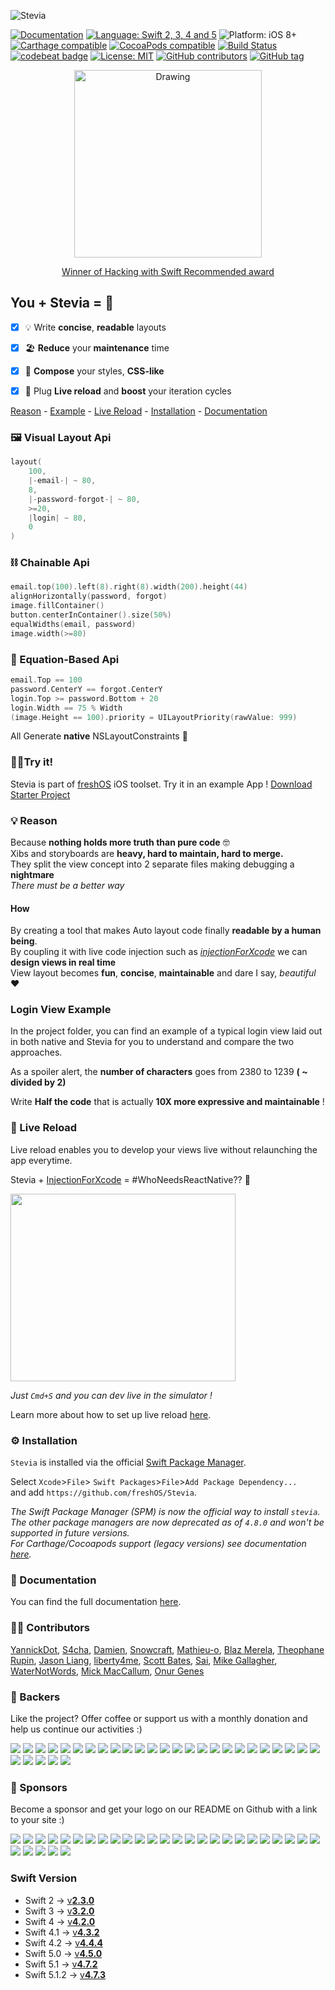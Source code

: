 ![Stevia](https://raw.githubusercontent.com/s4cha/Stevia/master/banner.png)

[![Documentation](https://img.shields.io/badge/Read_the-Docs-67ad5c.svg)](https://freshos.github.io/SteviaDocs/)
[![Language: Swift 2, 3, 4 and 5](https://img.shields.io/badge/language-swift%205-f48041.svg?style=flat)](https://developer.apple.com/swift)
![Platform: iOS 8+](https://img.shields.io/badge/platform-iOS%20|%20tvOS-blue.svg?style=flat)
[![Carthage compatible](https://img.shields.io/badge/Carthage-compatible-4BC51D.svg?style=flat)](https://github.com/Carthage/Carthage)
[![CocoaPods compatible](https://img.shields.io/badge/Cocoapods-compatible-4BC51D.svg?style=flat)](https://cocoapods.org/pods/SteviaLayout)
[![Build Status](https://app.bitrise.io/app/4478e29045c5f12e/status.svg?token=pti6g-HVKBUPv9mIR3baIw)](https://app.bitrise.io/app/4478e29045c5f12e)
[![codebeat badge](https://codebeat.co/badges/5b81e292-552c-4cf1-9ccc-89d333ec8b79)](https://codebeat.co/projects/github-com-freshos-stevia-master)
[![License: MIT](http://img.shields.io/badge/license-MIT-lightgrey.svg?style=flat)](https://github.com/s4cha/Stevia/blob/master/LICENSE)
[![GitHub contributors](https://img.shields.io/github/contributors/freshos/Stevia.svg)](https://github.com/freshos/Stevia/graphs/contributors)
[![GitHub tag](https://img.shields.io/github/release/freshos/Stevia.svg)]()


<p align="center">
    <a href="https://www.hackingwithswift.com/articles/9/best-alternatives-to-auto-layout">
        <img src="https://www.hackingwithswift.com/uploads/recommended@2x.png" alt="Drawing" width="300px;" />
    </a>
</p>

<p align="center">
    <a href="https://www.hackingwithswift.com/articles/9/best-alternatives-to-auto-layout">
        Winner of Hacking with Swift Recommended award
    </a>
</p>

## You + Stevia = 🦄
- [x] 💡 Write **concise**, **readable** layouts
- [x] 🏖 **Reduce** your **maintenance** time
- [x] 🎨 **Compose** your styles, **CSS-like**
- [x] 🔴 Plug **Live reload** and **boost** your iteration cycles


[Reason](#-reason) - [Example](#login-view-example) - [Live Reload](#-live-reload) - [Installation](#️-installation) - [Documentation](#-documentation)


### 🖼 Visual Layout Api
```swift
layout(
    100,
    |-email-| ~ 80,
    8,
    |-password-forgot-| ~ 80,
    >=20,
    |login| ~ 80,
    0
)
```
### ⛓ Chainable Api
```swift
email.top(100).left(8).right(8).width(200).height(44)
alignHorizontally(password, forgot)
image.fillContainer()
button.centerInContainer().size(50%)
equalWidths(email, password)
image.width(>=80)
```

### 📐 Equation-Based Api
```swift
email.Top == 100
password.CenterY == forgot.CenterY
login.Top >= password.Bottom + 20
login.Width == 75 % Width
(image.Height == 100).priority = UILayoutPriority(rawValue: 999)
```

All Generate **native** NSLayoutConstraints 🎉

### 👨‍🔬Try it!

Stevia is part of [freshOS](https://github.com/freshOS) iOS toolset. Try it in an example App ! <a class="github-button" href="https://github.com/freshOS/StarterProject/archive/master.zip" data-icon="octicon-cloud-download" data-style="mega" aria-label="Download freshOS/StarterProject on GitHub">Download Starter Project</a>

### 💡 Reason
Because **nothing holds more truth than pure code** 🤓  
Xibs and storyboards are **heavy, hard to maintain, hard to merge.**  
They split the view concept into 2 separate files making debugging a **nightmare**    
*There must be a better way*

#### How
By creating a tool that makes Auto layout code finally **readable by a human being**.  
By coupling it with live code injection such as *[injectionForXcode](http://johnholdsworth.com/injection.html)* we can **design views in real time**  
View layout becomes **fun**, **concise**, **maintainable** and dare I say, *beautiful* ❤️

### Login View Example
In the project folder, you can find an example of a typical login view laid out in both native and Stevia for you to understand and compare the two approaches.

As a spoiler alert, the **number of characters** goes from 2380 to 1239 **( ~ divided by 2)**

Write **Half the code** that is actually **10X more expressive and maintainable** !

### 🔴 Live Reload

Live reload enables you to develop your views live without relaunching the app everytime.

Stevia + [InjectionForXcode](http://johnholdsworth.com/injection.html) = #WhoNeedsReactNative?? 🚀

<img src="http://g.recordit.co/i6kQfTMEpg.gif" height="300" width="360" />

*Just `Cmd+S` and you can dev live in the simulator !*

Learn more about how to set up live reload [here](https://freshos.github.io/SteviaDocs/liveReload/).


### ⚙️ Installation

`Stevia` is installed via the official [Swift Package Manager](https://swift.org/package-manager/).  

Select `Xcode`>`File`> `Swift Packages`>`File`>`Add Package Dependency...`  
and add `https://github.com/freshOS/Stevia`.

*The Swift Package Manager (SPM) is now the official way to install `stevia`. The other package managers are now deprecated as of `4.8.0` and won't be supported in future versions.  
For Carthage/Cocoapods support (legacy versions) see documentation [here](https://freshos.github.io/SteviaDocs/installation/).*

### 📖 Documentation
You can find the full documentation [here](https://freshos.github.io/SteviaDocs/).

### 👨‍💻 Contributors

[YannickDot](https://github.com/YannickDot),  [S4cha](https://github.com/S4cha),  [Damien](https://github.com/damien-nd),
[Snowcraft](https://github.com/Snowcraft), [Mathieu-o](https://github.com/Mathieu-o),
[Blaz Merela](https://github.com/b1az),
[Theophane Rupin](https://github.com/trupin),
[Jason Liang](https://github.com/jyliang),
[liberty4me](https://github.com/liberty4me),
[Scott Bates](https://github.com/cowgp),
[Sai](https://github.com/sai-prasanna),
[Mike Gallagher](https://github.com/mgallagher),
[WaterNotWords](https://github.com/waternotwords),
[Mick MacCallum](https://github.com/0x7fffffff),
[Onur Genes](https://github.com/onurgenes)

### 👥 Backers
Like the project? Offer coffee or support us with a monthly donation and help us continue our activities :)

<a href="https://opencollective.com/freshos/backer/0/website" target="_blank"><img src="https://opencollective.com/freshos/backer/0/avatar.svg"></a>
<a href="https://opencollective.com/freshos/backer/1/website" target="_blank"><img src="https://opencollective.com/freshos/backer/1/avatar.svg"></a>
<a href="https://opencollective.com/freshos/backer/2/website" target="_blank"><img src="https://opencollective.com/freshos/backer/2/avatar.svg"></a>
<a href="https://opencollective.com/freshos/backer/3/website" target="_blank"><img src="https://opencollective.com/freshos/backer/3/avatar.svg"></a>
<a href="https://opencollective.com/freshos/backer/4/website" target="_blank"><img src="https://opencollective.com/freshos/backer/4/avatar.svg"></a>
<a href="https://opencollective.com/freshos/backer/5/website" target="_blank"><img src="https://opencollective.com/freshos/backer/5/avatar.svg"></a>
<a href="https://opencollective.com/freshos/backer/6/website" target="_blank"><img src="https://opencollective.com/freshos/backer/6/avatar.svg"></a>
<a href="https://opencollective.com/freshos/backer/7/website" target="_blank"><img src="https://opencollective.com/freshos/backer/7/avatar.svg"></a>
<a href="https://opencollective.com/freshos/backer/8/website" target="_blank"><img src="https://opencollective.com/freshos/backer/8/avatar.svg"></a>
<a href="https://opencollective.com/freshos/backer/9/website" target="_blank"><img src="https://opencollective.com/freshos/backer/9/avatar.svg"></a>
<a href="https://opencollective.com/freshos/backer/10/website" target="_blank"><img src="https://opencollective.com/freshos/backer/10/avatar.svg"></a>
<a href="https://opencollective.com/freshos/backer/11/website" target="_blank"><img src="https://opencollective.com/freshos/backer/11/avatar.svg"></a>
<a href="https://opencollective.com/freshos/backer/12/website" target="_blank"><img src="https://opencollective.com/freshos/backer/12/avatar.svg"></a>
<a href="https://opencollective.com/freshos/backer/13/website" target="_blank"><img src="https://opencollective.com/freshos/backer/13/avatar.svg"></a>
<a href="https://opencollective.com/freshos/backer/14/website" target="_blank"><img src="https://opencollective.com/freshos/backer/14/avatar.svg"></a>
<a href="https://opencollective.com/freshos/backer/15/website" target="_blank"><img src="https://opencollective.com/freshos/backer/15/avatar.svg"></a>
<a href="https://opencollective.com/freshos/backer/16/website" target="_blank"><img src="https://opencollective.com/freshos/backer/16/avatar.svg"></a>
<a href="https://opencollective.com/freshos/backer/17/website" target="_blank"><img src="https://opencollective.com/freshos/backer/17/avatar.svg"></a>
<a href="https://opencollective.com/freshos/backer/18/website" target="_blank"><img src="https://opencollective.com/freshos/backer/18/avatar.svg"></a>
<a href="https://opencollective.com/freshos/backer/19/website" target="_blank"><img src="https://opencollective.com/freshos/backer/19/avatar.svg"></a>
<a href="https://opencollective.com/freshos/backer/20/website" target="_blank"><img src="https://opencollective.com/freshos/backer/20/avatar.svg"></a>
<a href="https://opencollective.com/freshos/backer/21/website" target="_blank"><img src="https://opencollective.com/freshos/backer/21/avatar.svg"></a>
<a href="https://opencollective.com/freshos/backer/22/website" target="_blank"><img src="https://opencollective.com/freshos/backer/22/avatar.svg"></a>
<a href="https://opencollective.com/freshos/backer/23/website" target="_blank"><img src="https://opencollective.com/freshos/backer/23/avatar.svg"></a>
<a href="https://opencollective.com/freshos/backer/24/website" target="_blank"><img src="https://opencollective.com/freshos/backer/24/avatar.svg"></a>
<a href="https://opencollective.com/freshos/backer/25/website" target="_blank"><img src="https://opencollective.com/freshos/backer/25/avatar.svg"></a>
<a href="https://opencollective.com/freshos/backer/26/website" target="_blank"><img src="https://opencollective.com/freshos/backer/26/avatar.svg"></a>
<a href="https://opencollective.com/freshos/backer/27/website" target="_blank"><img src="https://opencollective.com/freshos/backer/27/avatar.svg"></a>
<a href="https://opencollective.com/freshos/backer/28/website" target="_blank"><img src="https://opencollective.com/freshos/backer/28/avatar.svg"></a>
<a href="https://opencollective.com/freshos/backer/29/website" target="_blank"><img src="https://opencollective.com/freshos/backer/29/avatar.svg"></a>

### 🏅 Sponsors
Become a sponsor and get your logo on our README on Github with a link to your site :)

<a href="https://opencollective.com/freshos/sponsor/0/website" target="_blank"><img src="https://opencollective.com/freshos/sponsor/0/avatar.svg"></a>
<a href="https://opencollective.com/freshos/sponsor/1/website" target="_blank"><img src="https://opencollective.com/freshos/sponsor/1/avatar.svg"></a>
<a href="https://opencollective.com/freshos/sponsor/2/website" target="_blank"><img src="https://opencollective.com/freshos/sponsor/2/avatar.svg"></a>
<a href="https://opencollective.com/freshos/sponsor/3/website" target="_blank"><img src="https://opencollective.com/freshos/sponsor/3/avatar.svg"></a>
<a href="https://opencollective.com/freshos/sponsor/4/website" target="_blank"><img src="https://opencollective.com/freshos/sponsor/4/avatar.svg"></a>
<a href="https://opencollective.com/freshos/sponsor/5/website" target="_blank"><img src="https://opencollective.com/freshos/sponsor/5/avatar.svg"></a>
<a href="https://opencollective.com/freshos/sponsor/6/website" target="_blank"><img src="https://opencollective.com/freshos/sponsor/6/avatar.svg"></a>
<a href="https://opencollective.com/freshos/sponsor/7/website" target="_blank"><img src="https://opencollective.com/freshos/sponsor/7/avatar.svg"></a>
<a href="https://opencollective.com/freshos/sponsor/8/website" target="_blank"><img src="https://opencollective.com/freshos/sponsor/8/avatar.svg"></a>
<a href="https://opencollective.com/freshos/sponsor/9/website" target="_blank"><img src="https://opencollective.com/freshos/sponsor/9/avatar.svg"></a>
<a href="https://opencollective.com/freshos/sponsor/10/website" target="_blank"><img src="https://opencollective.com/freshos/sponsor/10/avatar.svg"></a>
<a href="https://opencollective.com/freshos/sponsor/11/website" target="_blank"><img src="https://opencollective.com/freshos/sponsor/11/avatar.svg"></a>
<a href="https://opencollective.com/freshos/sponsor/12/website" target="_blank"><img src="https://opencollective.com/freshos/sponsor/12/avatar.svg"></a>
<a href="https://opencollective.com/freshos/sponsor/13/website" target="_blank"><img src="https://opencollective.com/freshos/sponsor/13/avatar.svg"></a>
<a href="https://opencollective.com/freshos/sponsor/14/website" target="_blank"><img src="https://opencollective.com/freshos/sponsor/14/avatar.svg"></a>
<a href="https://opencollective.com/freshos/sponsor/15/website" target="_blank"><img src="https://opencollective.com/freshos/sponsor/15/avatar.svg"></a>
<a href="https://opencollective.com/freshos/sponsor/16/website" target="_blank"><img src="https://opencollective.com/freshos/sponsor/16/avatar.svg"></a>
<a href="https://opencollective.com/freshos/sponsor/17/website" target="_blank"><img src="https://opencollective.com/freshos/sponsor/17/avatar.svg"></a>
<a href="https://opencollective.com/freshos/sponsor/18/website" target="_blank"><img src="https://opencollective.com/freshos/sponsor/18/avatar.svg"></a>
<a href="https://opencollective.com/freshos/sponsor/19/website" target="_blank"><img src="https://opencollective.com/freshos/sponsor/19/avatar.svg"></a>
<a href="https://opencollective.com/freshos/sponsor/20/website" target="_blank"><img src="https://opencollective.com/freshos/sponsor/20/avatar.svg"></a>
<a href="https://opencollective.com/freshos/sponsor/21/website" target="_blank"><img src="https://opencollective.com/freshos/sponsor/21/avatar.svg"></a>
<a href="https://opencollective.com/freshos/sponsor/22/website" target="_blank"><img src="https://opencollective.com/freshos/sponsor/22/avatar.svg"></a>
<a href="https://opencollective.com/freshos/sponsor/23/website" target="_blank"><img src="https://opencollective.com/freshos/sponsor/23/avatar.svg"></a>
<a href="https://opencollective.com/freshos/sponsor/24/website" target="_blank"><img src="https://opencollective.com/freshos/sponsor/24/avatar.svg"></a>
<a href="https://opencollective.com/freshos/sponsor/25/website" target="_blank"><img src="https://opencollective.com/freshos/sponsor/25/avatar.svg"></a>
<a href="https://opencollective.com/freshos/sponsor/26/website" target="_blank"><img src="https://opencollective.com/freshos/sponsor/26/avatar.svg"></a>
<a href="https://opencollective.com/freshos/sponsor/27/website" target="_blank"><img src="https://opencollective.com/freshos/sponsor/27/avatar.svg"></a>
<a href="https://opencollective.com/freshos/sponsor/28/website" target="_blank"><img src="https://opencollective.com/freshos/sponsor/28/avatar.svg"></a>
<a href="https://opencollective.com/freshos/sponsor/29/website" target="_blank"><img src="https://opencollective.com/freshos/sponsor/29/avatar.svg"></a>

### Swift Version

- Swift 2 -> [v**2.3.0**](https://github.com/freshOS/Stevia/releases/tag/2.3.0)
- Swift 3 -> [v**3.2.0**](https://github.com/freshOS/Stevia/releases/tag/3.2.0)
- Swift 4 -> [v**4.2.0**](https://github.com/freshOS/Stevia/releases/tag/4.2.0)
- Swift 4.1 -> [v**4.3.2**](https://github.com/freshOS/Stevia/releases/tag/4.3.2)
- Swift 4.2 -> [v**4.4.4**](https://github.com/freshOS/Stevia/releases/tag/4.4.4)
- Swift 5.0 -> [v**4.5.0**](https://github.com/freshOS/Stevia/releases/tag/4.5.0)
- Swift 5.1 -> [v**4.7.2**](https://github.com/freshOS/Stevia/releases/tag/4.7.2)
- Swift 5.1.2 -> [v**4.7.3**](https://github.com/freshOS/Stevia/releases/tag/4.7.3)
